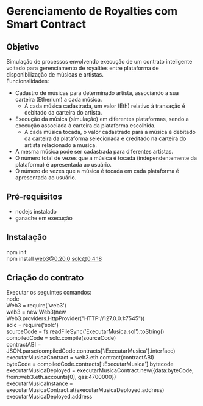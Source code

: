 # Gerenciamento de Royalties com Smart Contract

## Objetivo
Simulação de processos envolvendo execução de um contrato inteligente voltado para gerenciamento de royalties entre plataforma de disponibilização de músicas e artistas.  
Funcionalidades:  
* Cadastro de músicas para determinado artista, associando a sua carteira (Etherium) a cada música.  
  * A cada música cadastrada, um valor (Eth) relativo à transação é debitado da carteira do artista.
* Execução da música (simulação) em diferentes plataformas, sendo a execução associada à carteira da plataforma escolhida.
  * A cada música tocada, o valor cadastrado para a música é debitado da carteira da plataforma selecionada e creditado na carteira do artista relacionado à musica.
* A mesma música pode ser cadastrada para diferentes artistas.
* O número total de vezes que a música é tocada (independentemente da plataforma) é apresentada ao usuário.
* O número de vezes que a música é tocada em cada plataforma é apresentada ao usuário.


## Pré-requisitos
* nodejs instalado  
* ganache em execução

## Instalação
npm init  
npm install web3@0.20.0 solc@0.4.18  

## Criação do contrato
Executar os seguintes comandos:  
node  
Web3 = require('web3')  
web3 = new Web3(new Web3.providers.HttpProvider("HTTP://127.0.0.1:7545"))  
solc = require('solc')  
sourceCode =  fs.readFileSync('ExecutarMusica.sol').toString()  
compiledCode = solc.compile(sourceCode)  
contractABI = JSON.parse(compiledCode.contracts[':ExecutarMusica'].interface)  
executarMusicaContract = web3.eth.contract(contractABI)  
byteCode = compiledCode.contracts[':ExecutarMusica'].bytecode  
executarMusicaDeployed = executarMusicaContract.new({data:byteCode, from:web3.eth.accounts[0], gas:4700000})  
executarMusicaInstance =  executarMusicaContract.at(executarMusicaDeployed.address)  
executarMusicaDeployed.address  

